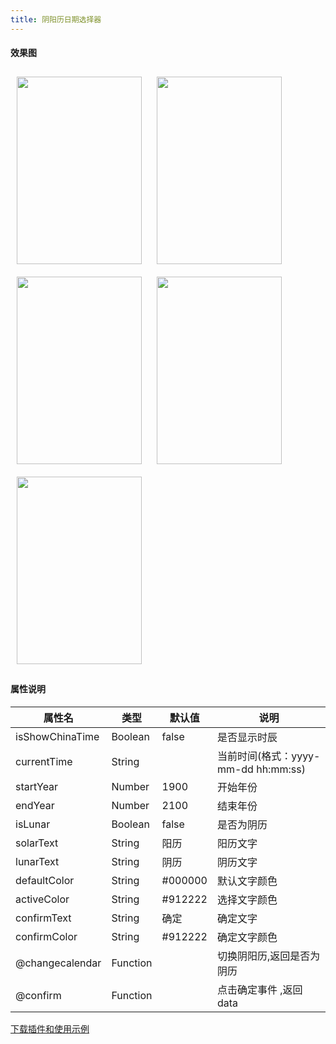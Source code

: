 ```yaml
---
title: 阴阳历日期选择器
---
```


#### 效果图

<img src='https://img.cdn.aliyun.dcloud.net.cn/stream/plugin_screens/2feecfb0-b5bf-11ea-ad76-a11480dcc0f4_0.jpeg?v=1593399013' class='effect'>
<img src='https://img.cdn.aliyun.dcloud.net.cn/stream/plugin_screens/2feecfb0-b5bf-11ea-ad76-a11480dcc0f4_1.jpeg?v=1593399013' class='effect'>
<img src='https://img.cdn.aliyun.dcloud.net.cn/stream/plugin_screens/2feecfb0-b5bf-11ea-ad76-a11480dcc0f4_2.jpeg?v=1593399013' class='effect'>
<img src='https://img.cdn.aliyun.dcloud.net.cn/stream/plugin_screens/2feecfb0-b5bf-11ea-ad76-a11480dcc0f4_3.jpeg?v=1593399013' class='effect'>
<img src='https://img.cdn.aliyun.dcloud.net.cn/stream/plugin_screens/2feecfb0-b5bf-11ea-ad76-a11480dcc0f4_4.jpeg?v=1593399013' class='effect'>


#### 属性说明

 | 属性名          | 类型     | 默认值  | 说明                                |
 | --------------- | -------- | ------- | ----------------------------------- |
 | isShowChinaTime | Boolean  | false   | 是否显示时辰                        |
 | currentTime     | String   |         | 当前时间(格式：yyyy-mm-dd hh:mm:ss) |
 | startYear       | Number   | 1900    | 开始年份                            |
 | endYear         | Number   | 2100    | 结束年份                            |
 | isLunar         | Boolean  | false   | 是否为阴历                          |
 | solarText       | String   | 阳历    | 阳历文字                            |
 | lunarText       | String   | 阴历    | 阴历文字                            |
 | defaultColor    | String   | #000000 | 默认文字颜色                        |
 | activeColor     | String   | #912222 | 选择文字颜色                        |
 | confirmText     | String   | 确定    | 确定文字                            |
 | confirmColor    | String   | #912222 | 确定文字颜色                        |
 | @changecalendar | Function |         | 切换阴阳历,返回是否为阴历           |
 | @confirm        | Function |         | 点击确定事件 ,返回data              |


<style scope>
.effect{
    width: 200px;
    height: 300px;
    margin: 10px;
}
</style>



[下载插件和使用示例](https://ext.dcloud.net.cn/plugin?id=2135)
